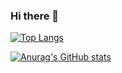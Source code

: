 ### Hi there 👋

[![Top Langs](https://github-readme-stats.vercel.app/api/top-langs/?username=drewpate)](https://github.com/anuraghazra/github-readme-stats)

[![Anurag's GitHub stats](https://github-readme-stats.vercel.app/api?username=drewpate)](https://github.com/anuraghazra/github-readme-stats)

